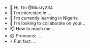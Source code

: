 - 👋 Hi, I’m @Musty234
- 👀 I’m interested in ...
- 🌱 I’m currently learning in Nigeria 
- 💞️ I’m looking to collaborate on your...
- 📫 How to reach me ...
- 😄 Pronouns: ...
- ⚡ Fun fact: ...

<!---
Musty234/Musty234 is a ✨ special ✨ repository because its `README.md` (this file) appears on your GitHub profile.
You can click the Preview link to take a look at your changes.
--->
